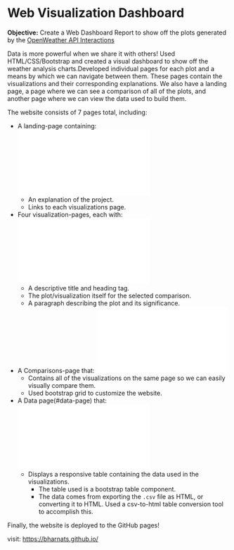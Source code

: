 # Web Visualization Dashboard
**Objective:** 
Create a Web Dashboard Report to show off the plots generated by the [OpenWeather API Interactions](https://github.com/bharnats/API_Interactions-WeatherPy)

Data is more powerful when we share it with others! Used HTML/CSS/Bootstrap and created a visual dashboard to show off the weather analysis charts.Developed individual pages for each plot and a means by which we can navigate between them. These pages contain the visualizations and their corresponding explanations. We also have a landing page, a page where we can see a comparison of all of the plots, and another page where we can view the data used to build them.

The website consists of 7 pages total, including:

* A landing-page containing: ![landing_page](index.html)
  * An explanation of the project.
  * Links to each visualizations page.
* Four visualization-pages, each with: ![landing_page](index.html)
  * A descriptive title and heading tag.
  * The plot/visualization itself for the selected comparison.
  * A paragraph describing the plot and its significance.
* A Comparisons-page that: ![landing_page](index.html)
  * Contains all of the visualizations on the same page so we can easily visually compare them.
  * Used bootstrap grid to customize the website.    
* A Data page(#data-page) that: ![landing_page](index.html)
  * Displays a responsive table containing the data used in the visualizations.
    * The table used is a bootstrap table component.
    * The data comes from exporting the `.csv` file as HTML, or converting it to HTML. Used a csv-to-html table conversion tool to accomplish this.
    
Finally, the website is deployed to the GitHub pages!

visit: https://bharnats.github.io/
